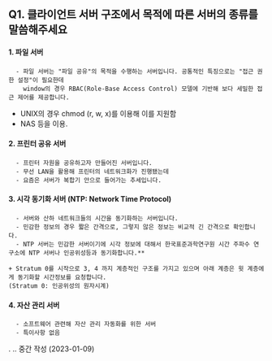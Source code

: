 ## Q1. 클라이언트 서버 구조에서 목적에 따른 서버의 종류를 말씀해주세요

#### 1. 파일 서버 
```
  - 파일 서버는 "파일 공유"의 목적을 수행하는 서버입니다. 공통적인 특징으로는 "접근 권한 설정"이 필요한데
    window의 경우 RBAC(Role-Base Access Control) 모델에 기반해 보다 세밀한 접근 제어를 제공합니다.
```
  + UNIX의 경우 chmod (r, w, x)를 이용해 이를 지원함
  + NAS 등을 이용.


#### 2. 프린터 공유 서버
```
  - 프린터 자원을 공유하고자 만들어진 서버입니다.
  - 무선 LAN을 활용해 프린터의 네트워크화가 진행됐는데
  - 요즘은 서버가 복합기 안으로 들어가는 추세입니다.
```

#### 3. 시각 동기화 서버 (NTP: Network Time Protocol)
```
  - 서버와 산하 네트워크들의 시간을 동기화하는 서버입니다.
  - 민감한 정보의 경우 짧은 간격으로, 그렇지 않은 정보는 비교적 긴 간격으로 확인합니다.
  - NTP 서버는 민감한 서버이기에 시각 정보에 대해서 한국표준과학연구원 시간 주파수 연구소에 NTP 서버나 인공위성등과 동기화합니다.**

+ Stratum 0를 시작으로 3, 4 까지 계층적인 구조를 가지고 있으며 아래 계층은 윗 계층에게 동기화할 시간정보를 요청합니다.
(Stratum 0: 인공위성의 원자시계)
```

#### 4. 자산 관리 서버
```
  - 소프트웨어 관련해 자산 관리 자동화를 위한 서버
  - 특이사항 없음
```

. .. 중간 작성 (2023-01-09)
